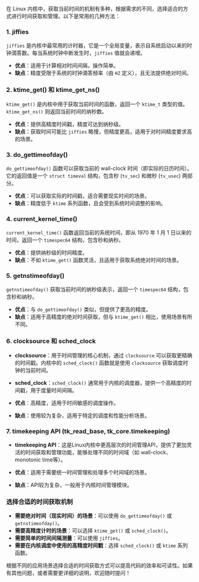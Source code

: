 在 Linux 内核中，获取当前时间的机制有多种，根据需求的不同，选择适合的方式进行时间获取和管理。以下是常用的几种方法：

### 1. **jiffies**

`jiffies` 是内核中最常用的计时器，它是一个全局变量，表示自系统启动以来的时钟滴答数。每当系统时钟中断发生时，`jiffies` 值就会递增。

- **优点**：适用于计算相对时间间隔，操作简单。
- **缺点**：精度受限于系统的时钟滴答频率（由 `HZ` 定义），且无法提供绝对时间。

### 2. **ktime_get() 和 ktime_get_ns()**

`ktime_get()` 是内核中用于获取当前时间的函数，返回一个 `ktime_t` 类型的值。`ktime_get_ns()` 则返回当前时间的纳秒数。

- **优点**：提供高精度时间戳，精度可达到纳秒级。
- **缺点**：获取时间可能比 `jiffies` 略慢，但精度更高，适用于对时间精度要求高的场景。

### 3. **do_gettimeofday()**

`do_gettimeofday()` 函数可以获取当前的 wall-clock 时间（即实际的日历时间）。它的返回值是一个 `struct timeval` 结构，包含秒 (`tv_sec`) 和微秒 (`tv_usec`) 两部分。

- **优点**：可以获取实际的时间戳，适合需要现实时间的场景。
- **缺点**：精度低于 `ktime` 系列函数，且会受到系统时间调整的影响。

### 4. **current_kernel_time()**

`current_kernel_time()` 函数返回当前的系统时间，即从 1970 年 1 月 1 日以来的时间，返回一个 `timespec64` 结构，包含秒和纳秒。

- **优点**：提供纳秒级的时间精度。
- **缺点**：不如 `ktime_get()` 函数灵活，且适用于获取系统绝对时间的场景。

### 5. **getnstimeofday()**

`getnstimeofday()` 获取当前时间的纳秒级表示，返回一个 `timespec64` 结构，包含秒和纳秒。

- **优点**：与 `do_gettimeofday()` 类似，但提供了更高的精度。
- **缺点**：适用于高精度的绝对时间获取，但与 `ktime_get()` 相比，使用场景有所不同。

### 6. **clocksource 和 sched_clock**

- **clocksource**：用于时间管理的核心机制，通过 `clocksource` 可以获取更精确的时间戳。内核中的 `sched_clock()` 函数就是使用 `clocksource` 获取调度时钟的当前时间。

- **sched_clock**：`sched_clock()` 通常用于内核的调度器，提供一个高精度的时间戳，用于度量时间间隔。

- **优点**：高精度，适用于时间敏感的调度操作。
- **缺点**：使用较为复杂，适用于特定的调度和性能分析场景。

### 7. **timekeeping API (tk_read_base, tk_core.timekeeping)**

- **timekeeping API**：这是Linux内核中更高层次的时间管理API，提供了更加灵活的时间获取和管理功能，能够处理不同的时间域（如 wall-clock、monotonic time等）。

- **优点**：适用于需要统一时间管理和处理多个时间域的场景。

- **缺点**：API较为复杂，一般用于内核时间管理模块。

### 选择合适的时间获取机制

- **需要绝对时间（现实时间）的场景**：可以使用 `do_gettimeofday()` 或 `getnstimeofday()`。
- **需要高精度计时的场景**：可以选择 `ktime_get()` 或 `sched_clock()`。
- **需要简单的时间间隔测量**：可以使用 `jiffies`。
- **需要在内核调度中使用的高精度时间戳**：选择 `sched_clock()` 或 `ktime` 系列函数。

根据不同的应用场景选择合适的时间获取方式可以提高代码的效率和可读性。如果有其他问题，或者需要更详细的说明，欢迎随时提问！
